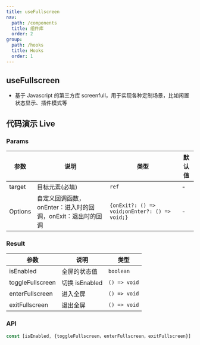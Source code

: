 ```yaml
---
title: useFullscreen
nav:
  path: /components
  title: 组件库
  order: 2
group:
  path: /hooks
  title: Hooks
  order: 1
---
```


## useFullscreen

- 基于 Javascript 的第三方库 screenfull，用于实现各种定制场景，比如闲置状态显示、插件模式等

## 代码演示 Live

<code src="./demo.tsx"></code>

### Params

| 参数    | 说明                                                        | 类型                                          | 默认值 |
| ------- | ----------------------------------------------------------- | --------------------------------------------- | ------ |
| target  | 目标元素(必填)                                              | `ref`                                         | -      |
| Options | 自定义回调函数，onEnter：进入时的回调，onExit：退出时的回调 | `{onExit?: () => void;onEnter?: () => void;}` | -      |

### Result

| 参数             | 说明           | 类型         |
| ---------------- | -------------- | ------------ |
| isEnabled        | 全屏的状态值   | `boolean`    |
| toggleFullscreen | 切换 isEnabled | `() => void` |
| enterFullscreen  | 进入全屏       | `() => void` |
| exitFullscreen   | 退出全屏       | `() => void` |

### API

```typescript
const [isEnabled, {toggleFullscreen，enterFullscreen，exitFullscreen}] = useFullscreen(ref1);
```

<API src="./index.tsx"></API>
